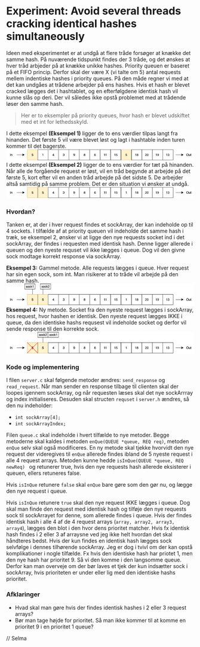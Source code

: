 # Experiment: Avoid several threads cracking identical hashes simultaneously 

Ideen med eksperimentet er at undgå at flere tråde forsøger at knække det samme hash. På nuværende tidspunkt findes der 3 tråde, og det ønskes at hver tråd arbjeder på at knække unikke hashes. Priority queuen er baseret på et FIFO princip. Derfor skal der være X (vi talte om 5) antal requests mellem indentiske hashes i priority queues. På den måde regner vi med at det kan undgåes at trådene arbejder på ens hashes. 
Hvis et hash er blevet cracked lægges det i hashtablet, og en efterfølgdene identisk hash vil kunne slås op deri. Der vil således ikke opstå problemet med at trådende løser den samme hash. 

>Her er to eksempler på priority queues, hvor hash er blevet udskiftet med et int for lethedsskyld. 

I dette eksempel **(Eksempel 1)** ligger de to ens værdier tilpas langt fra hinanden. Det første 5 vil være blevet løst og lagt i hashtable inden turen kommer til det bagerste.
![](https://raw.githubusercontent.com/SelmaMeyer/Billeder_02159/master/queueOK.png)
I dette eksempel **(Eksempel 2)** ligger de to ens værdier for tæt på hinanden. Når alle de forgående request er løst, vil en tråd begynde at arbejde på det første 5, kort efter vil en anden tråd arbejde på det sidste 5. De arbejder altså samtidig på samme problem. Det er den situation vi ønsker at undgå. 
![](https://raw.githubusercontent.com/SelmaMeyer/Billeder_02159/master/QueueSKOD.png)
### Hvordan?

Tanken er, at der i hver request findes et sockArray, der kan indeholde op til 4 sockets. I tilfælde af at priority queuen vil indeholde det samme hash i træk, se eksempel 2, ønsker vi at ligge den nye requests socket ind i det sockArray, der findes i requesten med identisk hash. Denne ligger allerede i queuen og den nyeste requset vil ikke lægges i queue. Dog vil den givne sock modtage korrekt response via sockArray.

 **Eksempel 3:** Gammel metode. Alle requests lægges i queue. Hver request har sin egen sock, som int. Man risikerer at to tråde vil arbejde på den samme hash.  
![](https://raw.githubusercontent.com/SelmaMeyer/Billeder_02159/master/QueueSock.png)
 **Eksempel 4:** Ny metode. Socket fra den nyeste request lægges i sockArray, hos request, hvor hashen er identisk. Den nyeste request lægges IKKE i queue, da den identiske hashs requsest vil indeholde socket og derfor vil sende response til den korrekte sock.
![](https://raw.githubusercontent.com/SelmaMeyer/Billeder_02159/master/QueueSockArray.png)

### Kode og implementering

I filen `server.c` skal følgende metoder ændres: `send_response` og `read_request`. Når man sender en response tilbage til clienten skal der loopes igennem sockArray, og når requesten læses skal det nye sockArrray og index initialiseres. Desuden skal structen `requset` i `server.h` ændres, så den nu indeholder: 
- `int sockArray[4];` 
- `int sockArrayIndex;`   

Filen `queue.c` skal indeholde i hvert tilfælde to nye metoder. Begge metoderne skal kaldes i metoden `enQue(QUEUE *queue, REQ req)`, metoden `enQue` selv skal også modificeres. En ny metode skal tjekke hvorvidt den nye request der videregives til `enQue` allerede findes ibland de 5 nyeste request i alle 4 request arrays. Metoden kunne hedde `isInQue(QUEUE *queue, REQ newReq) ` og retunerer true, hvis den nye requests hash allerede eksisterer i queuen, ellers retuneres false. 

Hvis `isInQue` retunere `false` skal `enQue` bare gøre som den gør nu, og lægge den nye request i queue. 

Hvis `isInQue` retunere `true` skal den nye request IKKE lægges i queue. Dog skal man finde den request med identisk hash og tilføje den nye requests sock til sockArrayet for denne, som allerede findes i queue. Hvis der findes identisk hash i alle 4 af de 4 request arrays (`array, array2, array3, array4`), lægges den blot i den hvor dens prioritet matcher. 
Hvis fx identisk hash findes i 2 eller 3 af arraysne ved jeg ikke helt hvordan det skal håndteres bedst.
Hvis der kun findes en identisk hash lægges sock selvfølge i dennes tilhørende sockArray. Jeg er dog i tvivl om der kan opstå komplikationer i nogle tilfælde. Fx hvis den identiske hash har priotet 1, men den nye hash har prioritet 9. Så vi den komme i den langsomme queue. Derfor kan man overveje om der bør laves et tjek der kun indsætter sock i sockArray, hvis prioriteten er under eller lig med den identiske hashs prioritet. 

### Afklaringer
- Hvad skal man gøre hvis der findes identisk hashes i 2 eller 3 request arrays?
- Bør man tage højde for prioritet. Så man ikke kommer til at komme en prioritet 9 i en prioritet 1 queue?


// Selma 
